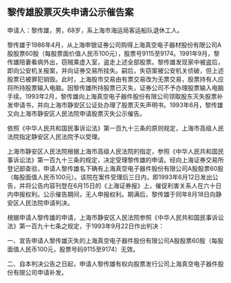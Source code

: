 ## 黎传雄股票灭失申请公示催告案



申请人：黎传雄，男，68岁，系上海市海运局客运船队退休工人。

黎传雄于1986年4月，从上海申银证券公司购得上海真空电子器材股份有限公司A股股票60股（每股票面价值人民币100元），股票号9115至9174。1991年9月，黎传雄陪妻看病外出，窃贼乘虚入室，盗走上述全部股票。黎传雄发现家中被盗后，即向公安机关报案，并向证券交易所挂失。嗣后，失窃案被公安机关侦破，但上述股票已被罪犯销毁。此时，上海股市交易由有票交易改为无票交易，股票持有人应将所持股票输入电脑。因黎传雄所持股票已灭失，证券公司不予办理股票输入电脑手续。1993年2月，黎传雄向上海真空电子器件股份有限公司领取股东灭失股票补发申请书，并向上海市静安区公证处办理了股票灭失声明书。1993年6月，黎传雄又向上海市静安区人民法院申请股票灭失公示催告。

依照《中华人民共和国民事诉讼法》第一百九十三条的原则规定，上海市高级人民法院指定静安区人民法院予以受理。

上海市静安区人民法院根据上海市高级人民法院的指定，参照《中华人民共和国民事诉讼法》第一百九十三条的规定，决定受理黎传雄的申请。经向上海证券交易所登记部查验，申请人黎传雄名下确有上海真空电子器件股份有限公司A股股票60股（每股面值人民币100元）。该院在案件受理后三日内，即1993年6月12日发出公告，并将公告内容刊登在6月15日的《上海证券报》上，催促利害关系人在六十日内申报权利。公示催告期间，无人申报权利。期满后，黎传雄于同年8月18日向静安区人民法院申请判决。

根据申请人黎传雄的申请，上海市静安区人民法院参照《中华人民共和国民事诉讼法》第一百九十七条之规定，于1993年9月22日作出判决：

一、宣告申请人黎传雄灭失的上海真空电子器件股份有限公司A股股票60股（每股面值人民币100元，股票号码9115至9174）无效。

二、自本判决公告之日起，申请人黎传雄有权向股票发行公司上海真空电子器件股份有限公司申请补发。

